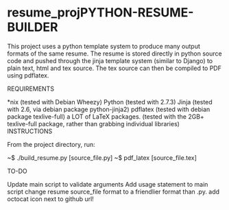 # resume_projPYTHON-RESUME-BUILDER

This project uses a python template system to produce many output formats of the same resume. The resume is stored directly in python source code and pushed through the jinja template system (similar to Django) to plain text, html and tex source. The tex source can then be compiled to PDF using pdflatex.

REQUIREMENTS

*nix (tested with Debian Wheezy)
Python (tested with 2.7.3)
Jinja (tested with 2.6, via debian package python-jinja2)
pdflatex (tested with debian package texlive-full)
a LOT of LaTeX packages. (tested with the 2GB+ texlive-full package, rather than grabbing individual libraries)
INSTRUCTIONS

From the project directory, run:

~$ ./build_resume.py [source_file.py]
~$ pdf_latex [source_file.tex]

TO-DO

Update main script to validate arguments
Add usage statement to main script
change resume source_file format to a friendlier format than .py.
add octocat icon next to github url!
